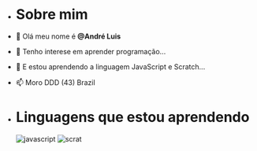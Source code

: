 - # Sobre mim
- 👋 Olá meu nome é **@André Luis**
- 👀 Tenho interese em aprender programação...
- 🌱 E estou aprendendo a linguagem JavaScript e Scratch...
- 📫 Moro DDD (43) Brazil

- # Linguagens que estou aprendendo
   ![javascript](https://img.shields.io/badge/JavaScript-F7DF1E?style=for-the-badge&logo=javascript&logoColor=black)
   ![scrat](https://img.shields.io/badge/Scratch-4D97FF?style=for-the-badge&logo=Scratch&logoColor=white)

<!---
Andreocara/Andreocara is a ✨ special ✨ repository because its `README.md` (this file) appears on your GitHub profile.
You can click the Preview link to take a look at your changes.
--->
